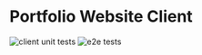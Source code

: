 # Portfolio Website Client 
![client unit tests](https://github.com/MikeChurvis/mikechurvis.com/actions/workflows/vitest.yml/badge.svg) ![e2e tests](https://github.com/MikeChurvis/mikechurvis.com/actions/workflows/cypress.yml/badge.svg) 
